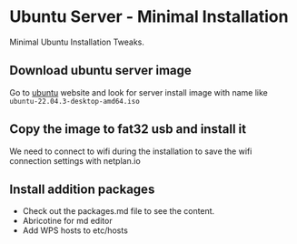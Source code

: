 # Ubuntu Server - Minimal Installation

Minimal Ubuntu Installation Tweaks.

## Download ubuntu server image

Go to [ubuntu](https://releases.ubuntu.com/) website and look for server install image with name like `ubuntu-22.04.3-desktop-amd64.iso`

## Copy the image to fat32 usb and install it

We need to connect to wifi during the installation to save the wifi connection settings with netplan.io

## Install addition packages

- Check out the packages.md file to see the content.
- Abricotine for md editor
- Add WPS hosts to etc/hosts
